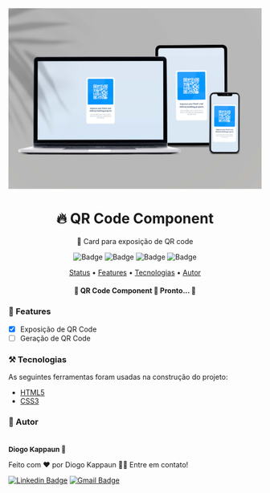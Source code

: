 <img src="design/mockup.jpg">

<h1 align="center">
  🔥 QR Code Component
</h1>

<p align="center">🚀 Card para exposição de QR code</p>

<div align="center">

  ![Badge](https://img.shields.io/github/last-commit/diogo-kappaun/qr-code-component)
  ![Badge](https://img.shields.io/github/license/diogo-kappaun/qr-code-component)
  ![Badge](https://img.shields.io/github/languages/code-size/diogo-kappaun/qr-code-component)
  ![Badge](https://img.shields.io/github/stars/diogo-kappaun/qr-code-component?style=social)

</div>

<p align="center">
 <a href="#status">Status</a> •
 <a href="#features">Features</a> • 
 <a href="#tecnologias">Tecnologias</a> • 
 <a href="#autor">Autor</a>
</p>

<h4 align="center" id="status"> 
	🚧  QR Code Component 🚀 Pronto...  🚧
</h4>

<h3 id="features"> 📝 Features</h3>

- [x] Exposição de QR Code
- [ ] Geração de QR Code

<h3 id="tecnologias">⚒️ Tecnologias </h3>

As seguintes ferramentas foram usadas na construção do projeto:

- [HTML5](https://developer.mozilla.org/en-US/docs/Glossary/HTML5)
- [CSS3](https://developer.mozilla.org/pt-BR/docs/Web/CSS)

<h3 id="autor">🧔 Autor</h3>


 <img src="https://avatars.githubusercontent.com/u/115656394?v=4" width="100px;" alt=""/>
 <sub><h3 style="margin: 0;">Diogo Kappaun 🚀</h3></sub>


Feito com ❤️ por Diogo Kappaun 👋🏽 Entre em contato!

[![Linkedin Badge](https://img.shields.io/badge/-Diogo-blue?style=flat-square&logo=Linkedin&logoColor=white&link=https://www.linkedin.com/in/diogo-kappaun-2070b2265/)](https://www.linkedin.com/in/diogo-kappaun-2070b2265/) 
[![Gmail Badge](https://img.shields.io/badge/-diogokappaun@gmail.com-c14438?style=flat-square&logo=Gmail&logoColor=white&link=mailto:diogokappaun@gmail.com)](mailto:diogokappaun@gmail.com)
